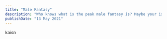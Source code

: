```yaml
---
title: "Male Fantasy"
description: "Who knows what is the peak male fantasy is? Maybe your is. Do share if you think you have that.                                                     "
publishDate: "13 May 2021"
---
```

kaisn
